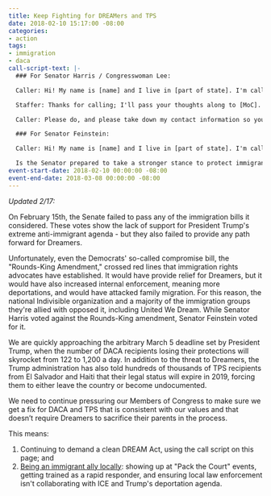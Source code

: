 ```yaml
---
title: Keep Fighting for DREAMers and TPS
date: 2018-02-10 15:17:00 -08:00
categories:
- action
tags:
- immigration
- daca
call-script-text: |-
  ### For Senator Harris / Congresswoman Lee:

  Caller: Hi! My name is [name] and I live in [part of state]. I'm calling to thank [MoC] for standing up for Dreamers and ask her to keep working to pass a clean Dream Act and provide protection for TPS recipients, now. 122 Dreamers have been losing their DACA protections every day since Trump announced the end of the program back in September, and starting on March 5 that number will rise to over 1,200 a day. By failing to act, Congress is letting Trump and his deportation force enact the administration's white supremacist agenda.

  Staffer: Thanks for calling; I'll pass your thoughts along to [MoC].

  Caller: Please do, and please take down my contact information so you can let me know what [MoC] decides to do.

  ### For Senator Feinstein:

  Caller: Hi! My name is [name] and I live in [part of state]. I'm calling to ask Senator Feinstein to work to pass a clean Dream Act and provide protection for TPS recipients, now. I was very disappointed that Senator Feinstein voted for the Rounds-King amendment, which would have cut back on legal immigration that keeps families together. We need Senator Feinstein to stand strong and protect all immigrants in our community.

  Is the Senator prepared to take a stronger stance to protect immigrants?
event-start-date: 2018-02-10 00:00:00 -08:00
event-end-date: 2018-03-08 00:00:00 -08:00
---
```


*Updated 2/17:*

On February 15th, the Senate failed to pass any of the immigration bills it considered. These votes show the lack of support for President Trump's extreme anti-immigrant agenda - but they also failed to provide any path forward for Dreamers.

Unfortunately, even the Democrats' so-called compromise bill, the "Rounds-King Amendment," crossed red lines that immigration rights advocates have established. It would have provide relief for Dreamers, but it would have also increased internal enforcement, meaning more deportations, and would have attacked family migration. For this reason, the national Indivisible organization and a majority of the immigration groups they're allied with opposed it, including United We Dream. While Senator Harris voted against the Rounds-King amendment, Senator Feinstein voted for it.

We are quickly approaching the arbitrary March 5 deadline set by President Trump, when the number of DACA recipients losing their protections will skyrocket from 122 to 1,200 a day. In addition to the threat to Dreamers, the Trump administration has also told hundreds of thousands of TPS recipients from El Salvador and Haiti that their legal status will expire in 2019, forcing them to either leave the country or become undocumented.

We need to continue pressuring our Members of Congress to make sure we get a fix for DACA and TPS that is consistent with our values and that doesn’t require Dreamers to sacrifice their parents in the process. 

This means:
1. Continuing to demand a clean DREAM Act, using the call script on this page; and 
2. [Being an immigrant ally locally](https://www.indivisible.org/resource/immigrant-ally-toolkit-introduction/): showing up at "Pack the Court" events, getting trained as a rapid responder, and ensuring local law enforcement isn't collaborating with ICE and Trump's deportation agenda.
